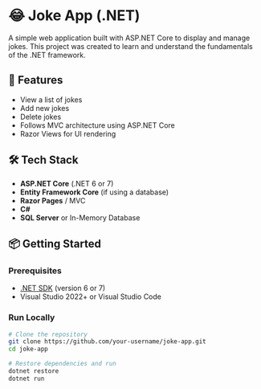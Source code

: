 # 😂 Joke App (.NET)

A simple web application built with ASP.NET Core to display and manage jokes. This project was created to learn and understand the fundamentals of the .NET framework.

## 🚀 Features

- View a list of jokes
- Add new jokes
- Delete jokes
- Follows MVC architecture using ASP.NET Core
- Razor Views for UI rendering

## 🛠 Tech Stack

- **ASP.NET Core** (.NET 6 or 7)
- **Entity Framework Core** (if using a database)
- **Razor Pages** / MVC
- **C#**
- **SQL Server** or In-Memory Database

## 📦 Getting Started

### Prerequisites

- [.NET SDK](https://dotnet.microsoft.com/download) (version 6 or 7)
- Visual Studio 2022+ or Visual Studio Code

### Run Locally

```bash
# Clone the repository
git clone https://github.com/your-username/joke-app.git
cd joke-app

# Restore dependencies and run
dotnet restore
dotnet run
